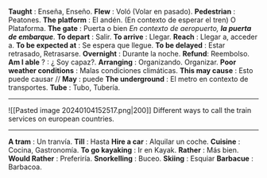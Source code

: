 **Taught** : Enseña, Enseño.
**Flew** : Voló (Volar en pasado).
**Pedestrian** : Peatones.
**The platform** : El andén. (En contexto de esperar el tren) O Plataforma.
**The gate** : Puerta o bien *En contexto de aeropuerto, **la puerta de embarque***.
**To depart** : Salir.
**To arrive** : Llegar.
**Reach** : Llegar a, acceder a.
**To be expected at** : Se espera que llegue.
**To be delayed** : Estar retrasado, Retrasarse.
**Overnight** : Durante la noche.
**Refund**: Reembolso.
**Am I able** ? : ¿ Soy capaz?.
**Arranging** : Organizando. Organizar.
**Poor weather conditions** : Malas condiciones climáticas.
**This may cause** : Esto puede causar // **May** : puede
**The underground** : El metro en contexto de transportes.
**Tube** : Tubo, Tubería.

---

![[Pasted image 20240104152517.png|200]]
Different ways to call the train services on european countries.

---

**A tram** : Un tranvía.
**Till** : Hasta
**Hire a car** : Alquilar un coche.
**Cuisine** : Cocina, Gastronomía.
**To go kayaking** : Ir en Kayak.
**Rather** : Más bien.
**Would Rather** : Preferiría.
**Snorkelling** : Buceo.
**Skiing** : Esquiar
**Barbacue** : Barbacoa.
